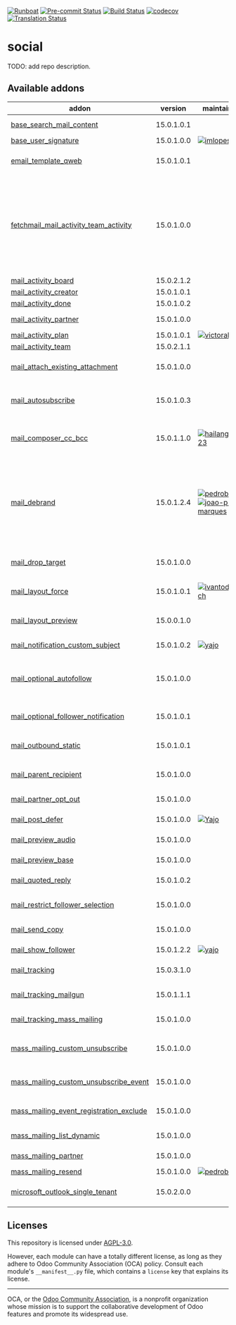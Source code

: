 
[![Runboat](https://img.shields.io/badge/runboat-Try%20me-875A7B.png)](https://runboat.odoo-community.org/builds?repo=OCA/social&target_branch=15.0)
[![Pre-commit Status](https://github.com/OCA/social/actions/workflows/pre-commit.yml/badge.svg?branch=15.0)](https://github.com/OCA/social/actions/workflows/pre-commit.yml?query=branch%3A15.0)
[![Build Status](https://github.com/OCA/social/actions/workflows/test.yml/badge.svg?branch=15.0)](https://github.com/OCA/social/actions/workflows/test.yml?query=branch%3A15.0)
[![codecov](https://codecov.io/gh/OCA/social/branch/15.0/graph/badge.svg)](https://codecov.io/gh/OCA/social)
[![Translation Status](https://translation.odoo-community.org/widgets/social-15-0/-/svg-badge.svg)](https://translation.odoo-community.org/engage/social-15-0/?utm_source=widget)

<!-- /!\ do not modify above this line -->

# social

TODO: add repo description.

<!-- /!\ do not modify below this line -->

<!-- prettier-ignore-start -->

[//]: # (addons)

Available addons
----------------
addon | version | maintainers | summary
--- | --- | --- | ---
[base_search_mail_content](base_search_mail_content/) | 15.0.1.0.1 |  | Base Search Mail Content
[base_user_signature](base_user_signature/) | 15.0.1.0.0 | [![imlopes](https://github.com/imlopes.png?size=30px)](https://github.com/imlopes) | Base User Signature
[email_template_qweb](email_template_qweb/) | 15.0.1.0.1 |  | Use the QWeb templating mechanism for emails
[fetchmail_mail_activity_team_activity](fetchmail_mail_activity_team_activity/) | 15.0.1.0.0 |  | * Uses mail.activity.team to configure automatic activities when mails arrive for the specified models. * The configuration to add RMA and PO models (Settings --> Technical --> Activity Teams menu)
[mail_activity_board](mail_activity_board/) | 15.0.2.1.2 |  | Add Activity Boards
[mail_activity_creator](mail_activity_creator/) | 15.0.1.0.1 |  | Show activities creator
[mail_activity_done](mail_activity_done/) | 15.0.1.0.2 |  | Mail Activity Done
[mail_activity_partner](mail_activity_partner/) | 15.0.1.0.0 |  | Add Partner to Activities
[mail_activity_plan](mail_activity_plan/) | 15.0.1.0.1 | [![victoralmau](https://github.com/victoralmau.png?size=30px)](https://github.com/victoralmau) | Mail activity plan
[mail_activity_team](mail_activity_team/) | 15.0.2.1.1 |  | Add Teams to Activities
[mail_attach_existing_attachment](mail_attach_existing_attachment/) | 15.0.1.0.0 |  | Adding attachment on the object by sending this one
[mail_autosubscribe](mail_autosubscribe/) | 15.0.1.0.3 |  | Automatically subscribe partners to its company's business documents
[mail_composer_cc_bcc](mail_composer_cc_bcc/) | 15.0.1.1.0 | [![hailangvn2023](https://github.com/hailangvn2023.png?size=30px)](https://github.com/hailangvn2023) | This module enables sending mail to CC and BCC partners in mail composer form.
[mail_debrand](mail_debrand/) | 15.0.1.2.4 | [![pedrobaeza](https://github.com/pedrobaeza.png?size=30px)](https://github.com/pedrobaeza) [![joao-p-marques](https://github.com/joao-p-marques.png?size=30px)](https://github.com/joao-p-marques) | Remove Odoo branding in sent emails Removes anchor <a href odoo.com togheder with it's parent ( for powerd by) form all the templates removes any 'odoo' that are in tempalte texts > 20characters
[mail_drop_target](mail_drop_target/) | 15.0.1.0.0 |  | Attach emails to Odoo by dragging them from your desktop
[mail_layout_force](mail_layout_force/) | 15.0.1.0.1 | [![ivantodorovich](https://github.com/ivantodorovich.png?size=30px)](https://github.com/ivantodorovich) | Force a mail layout on selected email templates
[mail_layout_preview](mail_layout_preview/) | 15.0.0.1.0 |  | Preview email templates in the browser
[mail_notification_custom_subject](mail_notification_custom_subject/) | 15.0.1.0.2 | [![yajo](https://github.com/yajo.png?size=30px)](https://github.com/yajo) | Apply a custom subject to mail notifications
[mail_optional_autofollow](mail_optional_autofollow/) | 15.0.1.0.0 |  | Choose if you want to automatically add new recipients as followers on mail.compose.message
[mail_optional_follower_notification](mail_optional_follower_notification/) | 15.0.1.0.1 |  | Choose to notify followers on mail.compose.message
[mail_outbound_static](mail_outbound_static/) | 15.0.1.0.1 |  | Allows you to configure the from header for a mail server.
[mail_parent_recipient](mail_parent_recipient/) | 15.0.1.0.0 |  | Send email to parent partner if partner's email is empty
[mail_partner_opt_out](mail_partner_opt_out/) | 15.0.1.0.0 |  | Add the partner's email to the blackmailed list
[mail_post_defer](mail_post_defer/) | 15.0.1.0.0 | [![Yajo](https://github.com/Yajo.png?size=30px)](https://github.com/Yajo) | Faster and cancellable outgoing messages
[mail_preview_audio](mail_preview_audio/) | 15.0.1.0.0 |  | Allow to preview audio files
[mail_preview_base](mail_preview_base/) | 15.0.1.0.0 |  | Base to add more previewing options
[mail_quoted_reply](mail_quoted_reply/) | 15.0.1.0.2 |  | Make a reply using a message
[mail_restrict_follower_selection](mail_restrict_follower_selection/) | 15.0.1.0.0 |  | Define a domain from which followers can be selected
[mail_send_copy](mail_send_copy/) | 15.0.1.0.0 |  | Send to you a copy of each mail sent by Odoo
[mail_show_follower](mail_show_follower/) | 15.0.1.2.2 | [![yajo](https://github.com/yajo.png?size=30px)](https://github.com/yajo) | Show CC document followers in mails.
[mail_tracking](mail_tracking/) | 15.0.3.1.0 |  | Email tracking system for all mails sent
[mail_tracking_mailgun](mail_tracking_mailgun/) | 15.0.1.1.1 |  | Mail tracking and Mailgun webhooks integration
[mail_tracking_mass_mailing](mail_tracking_mass_mailing/) | 15.0.1.0.0 |  | Improve mass mailing email tracking
[mass_mailing_custom_unsubscribe](mass_mailing_custom_unsubscribe/) | 15.0.1.0.0 |  | Know and track (un)subscription reasons, GDPR compliant
[mass_mailing_custom_unsubscribe_event](mass_mailing_custom_unsubscribe_event/) | 15.0.1.0.0 |  | Allow to unsubscribe discretely from an event
[mass_mailing_event_registration_exclude](mass_mailing_event_registration_exclude/) | 15.0.1.0.0 |  | Link mass mailing with event for excluding recipients
[mass_mailing_list_dynamic](mass_mailing_list_dynamic/) | 15.0.1.0.0 |  | Mass mailing lists that get autopopulated
[mass_mailing_partner](mass_mailing_partner/) | 15.0.1.0.0 |  | Link partners with mass-mailing
[mass_mailing_resend](mass_mailing_resend/) | 15.0.1.0.0 | [![pedrobaeza](https://github.com/pedrobaeza.png?size=30px)](https://github.com/pedrobaeza) | Resend mass mailings
[microsoft_outlook_single_tenant](microsoft_outlook_single_tenant/) | 15.0.2.0.0 |  | Microsoft Outlook Single Tenant (DEPRECATED)

[//]: # (end addons)

<!-- prettier-ignore-end -->

## Licenses

This repository is licensed under [AGPL-3.0](LICENSE).

However, each module can have a totally different license, as long as they adhere to Odoo Community Association (OCA)
policy. Consult each module's `__manifest__.py` file, which contains a `license` key
that explains its license.

----
OCA, or the [Odoo Community Association](http://odoo-community.org/), is a nonprofit
organization whose mission is to support the collaborative development of Odoo features
and promote its widespread use.
